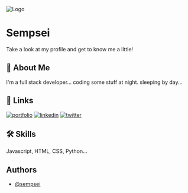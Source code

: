 
![Logo](https://wallpaperaccess.com/continue.png)


# Sempsei

Take a look at my profile and get to know me a little!


## 🚀 About Me
I'm a full stack developer... coding some stuff at night. sleeping by day...


## 🔗 Links
[![portfolio](https://img.shields.io/badge/my_portfolio-000?style=for-the-badge&logo=ko-fi&logoColor=white)](#)
[![linkedin](https://img.shields.io/badge/linkedin-0A66C2?style=for-the-badge&logo=linkedin&logoColor=white)](https://www.linkedin.com/)
[![twitter](https://img.shields.io/badge/twitter-1DA1F2?style=for-the-badge&logo=twitter&logoColor=white)](https://twitter.com/sempsei001)


## 🛠 Skills
Javascript, HTML, CSS, Python...


## Authors

- [@sempsei](https://www.github.com/sempsei)


